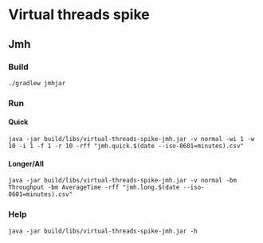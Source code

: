 # Virtual threads spike

## Jmh

### Build
`./gradlew jmhjar`

### Run

#### Quick
```
java -jar build/libs/virtual-threads-spike-jmh.jar -v normal -wi 1 -w 10 -i 1 -f 1 -r 10 -rff "jmh.quick.$(date --iso-8601=minutes).csv"
```

#### Longer/All
```
java -jar build/libs/virtual-threads-spike-jmh.jar -v normal -bm Throughput -bm AverageTime -rff "jmh.long.$(date --iso-8601=minutes).csv"
```

### Help
```
java -jar build/libs/virtual-threads-spike-jmh.jar -h
```

